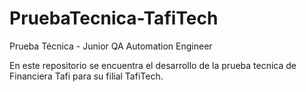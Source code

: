 # PruebaTecnica-TafiTech
Prueba Técnica - Junior QA Automation Engineer

En este repositorio se encuentra el desarrollo de la prueba tecnica de Financiera Tafi para su filial TafiTech.
